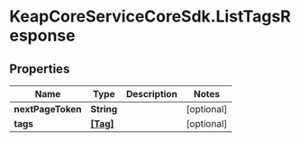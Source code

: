 # KeapCoreServiceCoreSdk.ListTagsResponse

## Properties

Name | Type | Description | Notes
------------ | ------------- | ------------- | -------------
**nextPageToken** | **String** |  | [optional] 
**tags** | [**[Tag]**](Tag.md) |  | [optional] 



